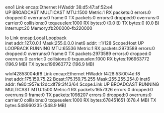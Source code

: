 eno1      Link encap:Ethernet  HWaddr 38:d5:47:af:52:e4  
          UP BROADCAST MULTICAST  MTU:1500  Metric:1
          RX packets:0 errors:0 dropped:0 overruns:0 frame:0
          TX packets:0 errors:0 dropped:0 overruns:0 carrier:0
          collisions:0 txqueuelen:1000 
          RX bytes:0 (0.0 B)  TX bytes:0 (0.0 B)
          Interrupt:20 Memory:fb200000-fb220000 

lo        Link encap:Local Loopback  
          inet addr:127.0.0.1  Mask:255.0.0.0
          inet6 addr: ::1/128 Scope:Host
          UP LOOPBACK RUNNING  MTU:65536  Metric:1
          RX packets:2973589 errors:0 dropped:0 overruns:0 frame:0
          TX packets:2973589 errors:0 dropped:0 overruns:0 carrier:0
          collisions:0 txqueuelen:1000 
          RX bytes:196963772 (196.9 MB)  TX bytes:196963772 (196.9 MB)

wlxf42853004df8 Link encap:Ethernet  HWaddr f4:28:53:00:4d:f8  
          inet addr:175.159.75.22  Bcast:175.159.75.255  Mask:255.255.254.0
          inet6 addr: fe80::957e:12dc:df79:3f43/64 Scope:Link
          UP BROADCAST RUNNING MULTICAST  MTU:1500  Metric:1
          RX packets:1657326 errors:0 dropped:0 overruns:0 frame:0
          TX packets:1098207 errors:0 dropped:0 overruns:0 carrier:0
          collisions:0 txqueuelen:1000 
          RX bytes:678451651 (678.4 MB)  TX bytes:548960235 (548.9 MB)

